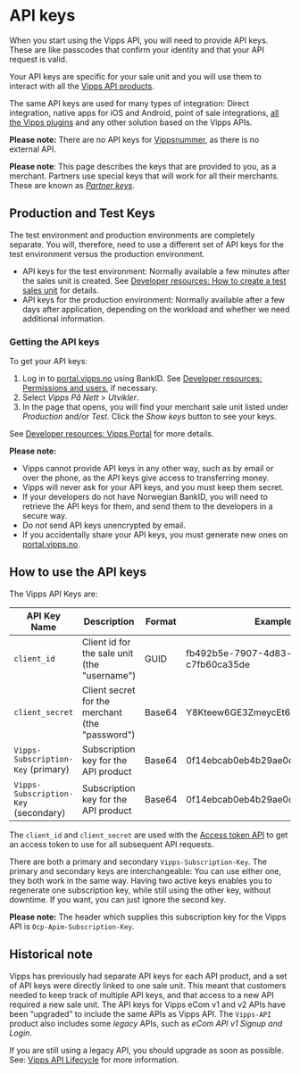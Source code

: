 <!-- START_METADATA
---
title: API keys
pagination_next: null
pagination_prev: null
---
END_METADATA -->

# API keys

When you start using the Vipps API, you will need to provide API keys.
These are like passcodes that confirm your identity and that your API request is valid.

Your API keys are specific for your sale unit and you will use them to interact with all the
[Vipps API products](https://vippsas.github.io/vipps-developer-docs/docs/APIs).

The same API keys are used for many types of integration:
Direct integration, native apps for iOS and Android, point of sale integrations,
[all the Vipps plugins](https://vippsas.github.io/vipps-developer-docs/docs/vipps-plugins)
and any other solution based on the Vipps APIs.

**Please note:** There are no API keys for
[Vippsnummer](https://www.vipps.no/produkter-og-tjenester/bedrift/ta-betalt-i-butikk/ta-betalt-med-vipps/),
as there is no external API.

**Please note**: This page describes the keys that are provided to you, as a merchant.
Partners use special keys that will work for all their merchants. These are known as
[*Partner keys*](https://vippsas.github.io/vipps-developer-docs/docs/vipps-partner/partner-keys).

## Production and Test Keys

The test environment and production environments are completely separate.
You will, therefore, need to use a different set of API keys for the test environment versus the production environment.

- API keys for the test environment:
  Normally available a few minutes after the sales unit is created.
  See [Developer resources: How to create a test sales unit](../developer-resources/portal.md#how-to-create-a-test-sales-unit) for details.
- API keys for the production environment:
  Normally available after a few days after application, depending on the
  workload and whether we need additional information.

### Getting the API keys

To get your API keys:

1. Log in to [portal.vipps.no](https://portal.vipps.no) using BankID.
   See [Developer resources: Permissions and users](../developer-resources/portal.md#permissions-and-users), if necessary.
2. Select _Vipps På Nett_ > _Utvikler_.
3. In the page that opens, you will find your merchant sale unit listed under _Production_ and/or _Test_.
   Click the _Show keys_ button to see your keys.

See [Developer resources: Vipps Portal](../developer-resources/portal.md#how-to-find-the-api-keys) for more details.

**Please note:**

- Vipps cannot provide API keys in any other way, such as by
  email or over the phone, as the API keys give access to transferring money.
- Vipps will never ask for your API keys, and you must keep them secret.
- If your developers do not have Norwegian BankID, you will need to retrieve
  the API keys for them, and send them to the developers in a secure way.
- Do _not_ send API keys unencrypted by email.
- If you accidentally share your API keys, you must generate new ones on
  [portal.vipps.no](https://portal.vipps.no).

## How to use the API keys

The Vipps API Keys are:

| API Key Name             | Description                                                         | Format | Example                              |
|--------------------------|---------------------------------------------------------------------|--------|--------------------------------------|
| `client_id`              | Client id for the sale unit (the "username")                        | GUID   | fb492b5e-7907-4d83-bc20-c7fb60ca35de |
| `client_secret`          | Client secret for the merchant (the "password")                     | Base64 | Y8Kteew6GE3ZmeycEt6egg==             |
| `Vipps-Subscription-Key` (primary)   | Subscription key for the API product                    | Base64 | 0f14ebcab0eb4b29ae0cb90d91b4a84a     |
| `Vipps-Subscription-Key` (secondary) | Subscription key for the API product                    | Base64 | 0f14ebcab0eb4b29ae0cb90d91b4a84a     |

The `client_id` and `client_secret` are used with the
[Access token API](https://vippsas.github.io/vipps-developer-docs/docs/APIs/access-token-api)
to get an access token to use for all subsequent API requests.

There are both a primary and secondary `Vipps-Subscription-Key`.
The primary and secondary keys are interchangeable: You can use either one,
they both work in the same way.
Having two active keys enables you to
regenerate one subscription key, while still using the other key, without downtime.
If you want, you can just ignore the second key.

**Please note:** The header which supplies this subscription key for the Vipps API is
`Ocp-Apim-Subscription-Key`.

## Historical note

Vipps has previously had separate API keys for each API product, and a set of
API keys were directly linked to one sale unit. This meant that customers
needed to keep track of multiple API keys, and that access to a new API
required a new sale unit. The API keys for Vipps eCom v1 and v2 APIs have been “upgraded” to include the same APIs as
Vipps API.  The `Vipps-API` product also includes some _legacy_ APIs, such as _eCom API v1_ _Signup and Login_.

If you are still using a legacy API, you should upgrade as soon as possible.
See:
[Vipps API Lifecycle](api-lifecycle.md) for more information.

